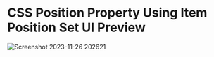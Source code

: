 # CSS Position Property Using Item Position Set UI Preview 
![Screenshot 2023-11-26 202621](https://github.com/mdsomad/Web-Development/assets/103892160/e0cc03ab-5f8e-4d85-9f3a-bceeb7955134)
